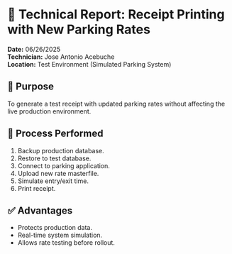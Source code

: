 # 🧾 Technical Report: Receipt Printing with New Parking Rates

**Date:** 06/26/2025  
**Technician:** Jose Antonio Acebuche  
**Location:** Test Environment (Simulated Parking System)

## 🎯 Purpose
To generate a test receipt with updated parking rates without affecting the live production environment.

## 🧪 Process Performed
1. Backup production database.
2. Restore to test database.
3. Connect to parking application.
4. Upload new rate masterfile.
5. Simulate entry/exit time.
6. Print receipt.

## ✅ Advantages
- Protects production data.
- Real-time system simulation.
- Allows rate testing before rollout.
